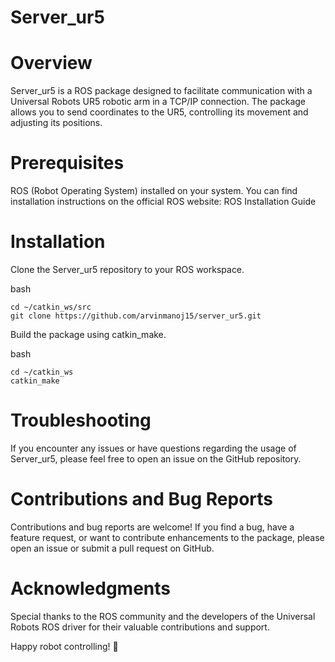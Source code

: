 # Server_ur5

# Overview

Server_ur5 is a ROS package designed to facilitate communication with a Universal Robots UR5 robotic arm in a TCP/IP connection. The package allows you to send coordinates to the UR5, controlling its movement and adjusting its positions.

# Prerequisites

ROS (Robot Operating System) installed on your system. You can find installation instructions on the official ROS website: ROS Installation Guide

# Installation

Clone the Server_ur5 repository to your ROS workspace.

 bash

    cd ~/catkin_ws/src
    git clone https://github.com/arvinmanoj15/server_ur5.git

Build the package using catkin_make.

 bash

    cd ~/catkin_ws
    catkin_make

# Troubleshooting

If you encounter any issues or have questions regarding the usage of Server_ur5, please feel free to open an issue on the GitHub repository.

# Contributions and Bug Reports

Contributions and bug reports are welcome! If you find a bug, have a feature request, or want to contribute enhancements to the package, please open an issue or submit a pull request on GitHub.

# Acknowledgments

Special thanks to the ROS community and the developers of the Universal Robots ROS driver for their valuable contributions and support.

Happy robot controlling! :robot:
